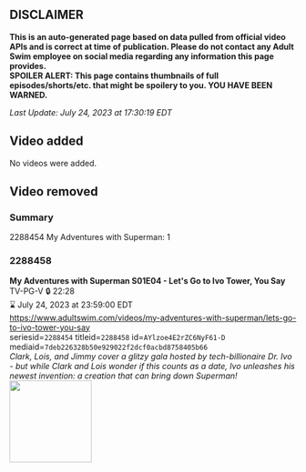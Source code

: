 ## DISCLAIMER
**This is an auto-generated page based on data pulled from official video APIs and is correct at time of publication. Please do not contact any Adult Swim employee on social media regarding any information this page provides.**  
**SPOILER ALERT: This page contains thumbnails of full episodes/shorts/etc. that might be spoilery to you. YOU HAVE BEEN WARNED.**  

_Last Update: July 24, 2023 at 17:30:19 EDT_
## Video added
No videos were added.  
## Video removed
### Summary
2288454 My Adventures with Superman: 1  
### 2288458
**My Adventures with Superman S01E04 - Let's Go to Ivo Tower, You Say**  
TV-PG-V 🔒 22:28  
⌛ July 24, 2023 at 23:59:00 EDT  
https://www.adultswim.com/videos/my-adventures-with-superman/lets-go-to-ivo-tower-you-say  
seriesid=`2288454` titleid=`2288458` id=`AYlzoe4E2rZC6NyF61-D` mediaid=`7deb226328b50e929022f2dcf0acbd8758405b66`  
_Clark, Lois, and Jimmy cover a glitzy gala hosted by tech-billionaire Dr. Ivo - but while Clark and Lois wonder if this counts as a date, Ivo unleashes his newest invention: a creation that can bring down Superman!_  
<a href="https://media.cdn.adultswim.com/uploads/20230720/thumbnails/2_23720108487-ASGenericThumb.png"><img src="https://media.cdn.adultswim.com/uploads/20230720/thumbnails/2_23720108487-ASGenericThumb.png" height="144px" /></a>
